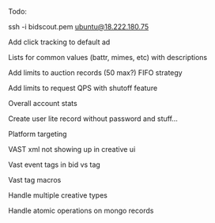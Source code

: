 Todo:

ssh -i bidscout.pem ubuntu@18.222.180.75

Add click tracking to default ad

Lists for common values (battr, mimes, etc) with descriptions

Add limits to auction records (50 max?) FIFO strategy

Add limits to request QPS with shutoff feature

Overall account stats

Create user lite record without password and stuff...

Platform targeting

VAST xml not showing up in creative ui

Vast event tags in bid vs tag

Vast tag macros

Handle multiple creative types

Handle atomic operations on mongo records
